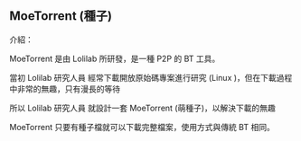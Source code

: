 ## MoeTorrent (種子)

介紹：

MoeTorrent 是由 Lolilab 所研發，是一種 P2P 的 BT 工具。

當初 Lolilab 研究人員 經常下載開放原始碼專案進行研究 (Linux )，但在下載過程中非常的無趣，只有漫長的等待

所以 Lolilab 研究人員 就設計一套 MoeTorrent (萌種子)，以解決下載的無趣

MoeTorrent 只要有種子檔就可以下載完整檔案，使用方式與傳統 BT 相同。

